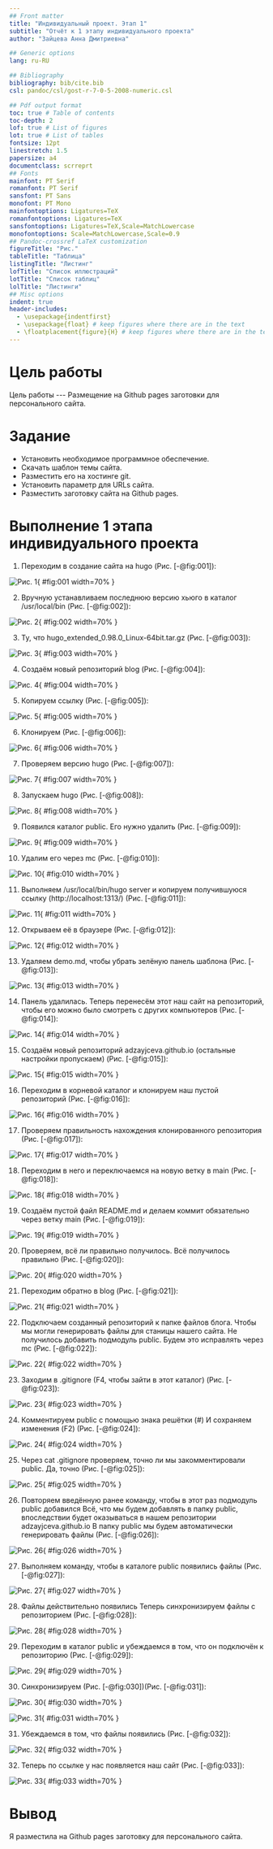 ```yaml
---
## Front matter
title: "Индивидуальный проект. Этап 1"
subtitle: "Отчёт к 1 этапу индивидуального проекта"
author: "Зайцева Анна Дмитриевна"

## Generic options
lang: ru-RU

## Bibliography
bibliography: bib/cite.bib
csl: pandoc/csl/gost-r-7-0-5-2008-numeric.csl

## Pdf output format
toc: true # Table of contents
toc-depth: 2
lof: true # List of figures
lot: true # List of tables
fontsize: 12pt
linestretch: 1.5
papersize: a4
documentclass: scrreprt
## Fonts
mainfont: PT Serif
romanfont: PT Serif
sansfont: PT Sans
monofont: PT Mono
mainfontoptions: Ligatures=TeX
romanfontoptions: Ligatures=TeX
sansfontoptions: Ligatures=TeX,Scale=MatchLowercase
monofontoptions: Scale=MatchLowercase,Scale=0.9
## Pandoc-crossref LaTeX customization
figureTitle: "Рис."
tableTitle: "Таблица"
listingTitle: "Листинг"
lofTitle: "Список иллюстраций"
lotTitle: "Список таблиц"
lolTitle: "Листинги"
## Misc options
indent: true
header-includes:
  - \usepackage{indentfirst}
  - \usepackage{float} # keep figures where there are in the text
  - \floatplacement{figure}{H} # keep figures where there are in the text
---
```


# Цель работы

Цель работы --- Размещение на Github pages заготовки для персонального сайта.

# Задание

- Установить необходимое программное обеспечение.
- Скачать шаблон темы сайта.
- Разместить его на хостинге git.
- Установить параметр для URLs сайта.
- Разместить заготовку сайта на Github pages.

# Выполнение 1 этапа индивидуального проекта

1. Переходим в создание сайта на hugo (Рис. [-@fig:001]):

![Рис. 1](images_part1/1.png){ #fig:001 width=70% }

2. Вручную устанавливаем последнюю версию хьюго в каталог /usr/local/bin (Рис. [-@fig:002]):

![Рис. 2](images_part1/2.png){ #fig:002 width=70% }

3. Ту, что hugo_extended_0.98.0_Linux-64bit.tar.gz (Рис. [-@fig:003]):

![Рис. 3](images_part1/3.png){ #fig:003 width=70% }

4. Создаём новый репозиторий blog (Рис. [-@fig:004]):

![Рис. 4](images_part1/4.png){ #fig:004 width=70% }

5. Копируем ссылку (Рис. [-@fig:005]):

![Рис. 5](images_part1/5.png){ #fig:005 width=70% }

6. Клонируем (Рис. [-@fig:006]):

![Рис. 6](images_part1/6.png){ #fig:006 width=70% }

7. Проверяем версию hugo (Рис. [-@fig:007]):

![Рис. 7](images_part1/7.png){ #fig:007 width=70% }

8. Запускаем hugo (Рис. [-@fig:008]):

![Рис. 8](images_part1/8.png){ #fig:008 width=70% }

9. Появился каталог public. Его нужно удалить (Рис. [-@fig:009]):

![Рис. 9](images_part1/9.png){ #fig:009 width=70% }

10. Удалим его через mc (Рис. [-@fig:010]):

![Рис. 10](images_part1/10.png){ #fig:010 width=70% }

11. Выполняем /usr/local/bin/hugo server и копируем получившуюся ссылку (http://localhost:1313/) (Рис. [-@fig:011]):

![Рис. 11](images_part1/11.png){ #fig:011 width=70% }

12. Открываем её в браузере (Рис. [-@fig:012]):

![Рис. 12](images_part1/12.png){ #fig:012 width=70% }

13. Удаляем demo.md, чтобы убрать зелёную панель шаблона (Рис. [-@fig:013]):

![Рис. 13](images_part1/13.png){ #fig:013 width=70% }

14. Панель удалилась.
Теперь перенесём этот наш сайт на репозиторий, чтобы его можно было смотреть с других компьютеров (Рис. [-@fig:014]):

![Рис. 14](images_part1/14.png){ #fig:014 width=70% }

15. Создаём новый репозиторий adzayjceva.github.io (остальные настройки пропускаем) (Рис. [-@fig:015]):

![Рис. 15](images_part1/15.png){ #fig:015 width=70% }

16. Переходим в корневой каталог и клонируем наш пустой репозиторий (Рис. [-@fig:016]):

![Рис. 16](images_part1/16.png){ #fig:016 width=70% }

17. Проверяем правильность нахождения клонированного репозитория (Рис. [-@fig:017]):

![Рис. 17](images_part1/17.png){ #fig:017 width=70% }

18. Переходим в него и переключаемся на новую ветку в main (Рис. [-@fig:018]):

![Рис. 18](images_part1/18.png){ #fig:018 width=70% }

19. Создаём пустой файл README.md и делаем коммит обязательно через ветку main (Рис. [-@fig:019]):

![Рис. 19](images_part1/19.png){ #fig:019 width=70% }

20. Проверяем, всё ли правильно получилось. Всё получилось правильно (Рис. [-@fig:020]):

![Рис. 20](images_part1/20.png){ #fig:020 width=70% }

21. Переходим обратно в blog (Рис. [-@fig:021]):

![Рис. 21](images_part1/21.png){ #fig:021 width=70% }

22. Подключаем созданный репозиторий к папке файлов блога. Чтобы мы могли генерировать файлы для станицы нашего сайта. Не получилось добавить подмодуль public. Будем это исправлять через mc (Рис. [-@fig:022]):

![Рис. 22](images_part1/22.png){ #fig:022 width=70% }

23. Заходим в .gitignore (F4, чтобы зайти в этот каталог) (Рис. [-@fig:023]):

![Рис. 23](images_part1/23.png){ #fig:023 width=70% }

24. Комментируем public с помощью знака решётки (#)
И сохраняем изменения (F2) (Рис. [-@fig:024]):

![Рис. 24](images_part1/24.png){ #fig:024 width=70% }

25. Через cat .gitignore проверяем, точно ли мы закомментировали public. Да, точно (Рис. [-@fig:025]):

![Рис. 25](images_part1/25.png){ #fig:025 width=70% }

26. Повторяем введённую ранее команду, чтобы в этот раз подмодуль public добавился
Всё, что мы будем добавлять в папку public, впоследствии будет оказываться в нашем репозитории adzayjceva.github.io В папку public мы будем автоматически генерировать файлы (Рис. [-@fig:026]):

![Рис. 26](images_part1/26.png){ #fig:026 width=70% }

27. Выполняем команду, чтобы в каталоге public появились файлы (Рис. [-@fig:027]):

![Рис. 27](images_part1/27.png){ #fig:027 width=70% }

28. Файлы действительно появились
Теперь синхронизируем файлы с репозиторием (Рис. [-@fig:028]):

![Рис. 28](images_part1/28.png){ #fig:028 width=70% }

29. Переходим в каталог public и убеждаемся в том, что он подключён к репозиторию (Рис. [-@fig:029]):

![Рис. 29](images_part1/29.png){ #fig:029 width=70% }

30. Синхронизируем (Рис. [-@fig:030])(Рис. [-@fig:031]):

![Рис. 30](images_part1/30.png){ #fig:030 width=70% }

![Рис. 31](images_part1/31.png){ #fig:031 width=70% }

31. Убеждаемся в том, что файлы появились (Рис. [-@fig:032]):

![Рис. 32](images_part1/32.png){ #fig:032 width=70% }

32. Теперь по ссылке у нас появляется наш сайт (Рис. [-@fig:033]):

![Рис. 33](images_part1/33.png){ #fig:033 width=70% }

# Вывод

Я разместила на Github pages заготовку для персонального сайта.
